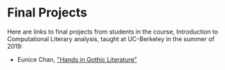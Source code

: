 # Final Projects

Here are links to final projects from students in the course, Introduction to Computational Literary analysis, taught at UC-Berkeley in the summer of 2019: 

- Eunice Chan, ["Hands in Gothic Literature"](https://github.com/eunice-chan/Hands-in-Gothic-Literature/blob/master/Hands%20in%20Gothic%20Literature.ipynb)
